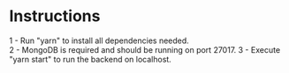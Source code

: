 # Instructions

1 - Run "yarn" to install all dependencies needed.<br>
2 - MongoDB is required and should be running on port 27017.
3 - Execute "yarn start" to run the backend on localhost.
